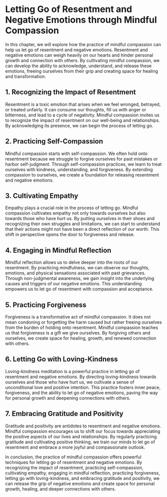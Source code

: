 # Letting Go of Resentment and Negative Emotions through Mindful Compassion

In this chapter, we will explore how the practice of mindful compassion can help us let go of resentment and negative emotions. Resentment and negative emotions can weigh heavily on our hearts and hinder personal growth and connection with others. By cultivating mindful compassion, we can develop the ability to acknowledge, understand, and release these emotions, freeing ourselves from their grip and creating space for healing and transformation.

## 1\. Recognizing the Impact of Resentment

Resentment is a toxic emotion that arises when we feel wronged, betrayed, or treated unfairly. It can consume our thoughts, fill us with anger or bitterness, and lead to a cycle of negativity. Mindful compassion invites us to recognize the impact of resentment on our well-being and relationships. By acknowledging its presence, we can begin the process of letting go.

## 2\. Practicing Self-Compassion

Mindful compassion starts with self-compassion. We often hold onto resentment because we struggle to forgive ourselves for past mistakes or harbor self-judgment. Through self-compassion practices, we learn to treat ourselves with kindness, understanding, and forgiveness. By extending compassion to ourselves, we create a foundation for releasing resentment and negative emotions.

## 3\. Cultivating Empathy

Empathy plays a crucial role in the process of letting go. Mindful compassion cultivates empathy not only towards ourselves but also towards those who have hurt us. By putting ourselves in their shoes and recognizing their own struggles and limitations, we can start to understand that their actions might not have been a direct reflection of our worth. This shift in perspective opens the door to forgiveness and release.

## 4\. Engaging in Mindful Reflection

Mindful reflection allows us to delve deeper into the roots of our resentment. By practicing mindfulness, we can observe our thoughts, emotions, and physical sensations associated with past grievances. Through non-judgmental awareness, we gain insight into the underlying causes and triggers of our negative emotions. This understanding empowers us to let go of resentment with compassion and acceptance.

## 5\. Practicing Forgiveness

Forgiveness is a transformative act of mindful compassion. It does not mean condoning or forgetting the harm caused but rather freeing ourselves from the burden of holding onto resentment. Mindful compassion teaches us that forgiveness is a gift we give ourselves. By forgiving others and ourselves, we create space for healing, growth, and renewed connection with others.

## 6\. Letting Go with Loving-Kindness

Loving-kindness meditation is a powerful practice in letting go of resentment and negative emotions. By directing loving-kindness towards ourselves and those who have hurt us, we cultivate a sense of unconditional love and positive intention. This practice fosters inner peace, forgiveness, and the ability to let go of negative emotions, paving the way for personal growth and deepening connections with others.

## 7\. Embracing Gratitude and Positivity

Gratitude and positivity are antidotes to resentment and negative emotions. Mindful compassion encourages us to shift our focus towards appreciating the positive aspects of our lives and relationships. By regularly practicing gratitude and cultivating positive thinking, we train our minds to let go of resentment and embrace a more joyful and compassionate outlook.

In conclusion, the practice of mindful compassion offers powerful techniques for letting go of resentment and negative emotions. By recognizing the impact of resentment, practicing self-compassion, cultivating empathy, engaging in mindful reflection, practicing forgiveness, letting go with loving-kindness, and embracing gratitude and positivity, we can release the grip of negative emotions and create space for personal growth, healing, and deeper connections with others.
